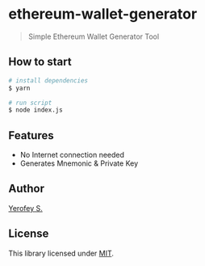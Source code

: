 # ethereum-wallet-generator

> Simple Ethereum Wallet Generator Tool

## How to start
```bash
# install dependencies
$ yarn

# run script
$ node index.js
```

## Features
- No Internet connection needed
- Generates Mnemonic & Private Key

## Author
[Yerofey S.](https://github.com/yerofey)

## License
This library licensed under [MIT](https://github.com/yerofey/ethereum-wallet-generator/blob/master/LICENSE).
